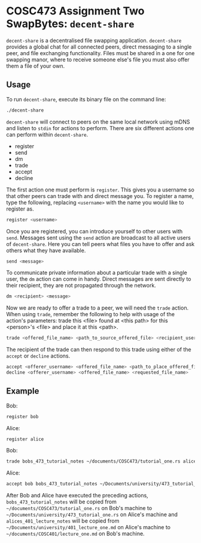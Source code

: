 # COSC473 Assignment Two SwapBytes: `decent-share`

`decent-share` is a decentralised file swapping application. `decent-share`
provides a global chat for all connected peers, direct messaging to a single
peer, and file exchanging functionality. Files must be shared in a one for one
swapping manor, where to receive someone else's file you must also offer them
a file of your own.

## Usage

To run `decent-share`, execute its binary file on the command line:

```bash
./decent-share
```

`decent-share` will connect to peers on the same local network using mDNS and
listen to `stdin` for actions to perform. There are six different actions one
can perform within `decent-share`.

* register
* send
* dm
* trade
* accept
* decline

The first action one must perform is `register`. This gives you a username so
that other peers can trade with and direct message you. To register a name,
type the following, replacing `<username>` with the name you would like to
register as.

```sh
register <username>
```

Once you are registered, you can introduce yourself to other users with `send`.
Messages sent using the `send` action are broadcast to all active users of
`decent-share`. Here you can tell peers what files you have to offer and ask
others what they have available.

```sh
send <message>
```

To communicate private information about a particular trade with a single user,
the `dm` action can come in handy. Direct messages are sent directly to their
recipient, they are not propagated through the network.

```sh
dm <recipient> <message>
```

Now we are ready to offer a trade to a peer, we will need the `trade` action.
When using `trade`, remember the following to help with usage of the action's
parameters: trade this \<file> found at \<this path> for this \<person>'s
\<file> and place it at this \<path>.

```sh
trade <offered_file_name> <path_to_source_offered_file> <recipient_username> <requested_file_name> <path_to_place_requested_file>
```

The recipient of the trade can then respond to this trade using either of the
`accept` or `decline` actions.

```sh
accept <offerer_username> <offered_file_name> <path_to_place_offered_file> <requested_file_name> <path_to_source_requested_file>
decline <offerer_username> <offered_file_name> <requested_file_name>
```

## Example

Bob:

```sh
register bob
```

Alice:

```sh
register alice
```

Bob:

```sh
trade bobs_473_tutorial_notes ~/documents/COSC473/tutorial_one.rs alice alices_401_lecture_notes ~/documents/COSC401/lecture_one.md
```

Alice:

```sh
accept bob bobs_473_tutorial_notes ~/Documents/university/473_tutorial_one.rs alices_401_lecture_notes ~/Documents/university/401_lecture_one.md
```

After Bob and Alice have executed the preceding actions,
`bobs_473_tutorial_notes` will be copied from
`~/documents/COSC473/tutorial_one.rs` on Bob's machine to
`~/Documents/university/473_tutorial_one.rs` on Alice's machine and
`alices_401_lecture_notes` will be copied from
`~/Documents/university/401_lecture_one.md` on Alice's machine to
`~/documents/COSC401/lecture_one.md` on Bob's machine.

